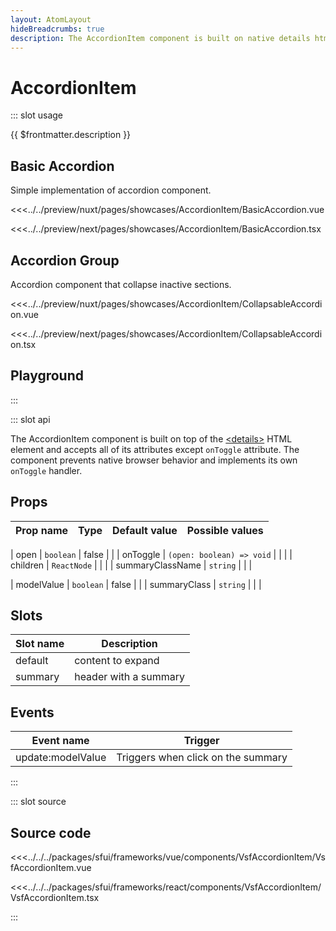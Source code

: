 ```yaml
---
layout: AtomLayout
hideBreadcrumbs: true
description: The AccordionItem component is built on native details html element. Click on a header expands the content below.
---
```


# AccordionItem

::: slot usage

{{ $frontmatter.description }}

## Basic Accordion

Simple implementation of accordion component.

<Showcase showcase-name="AccordionItem/BasicAccordion" style="min-height:400px">

<!-- vue -->
<<<../../preview/nuxt/pages/showcases/AccordionItem/BasicAccordion.vue
<!-- end vue -->
<!-- react -->
<<<../../preview/next/pages/showcases/AccordionItem/BasicAccordion.tsx
<!-- end react -->

</Showcase>

## Accordion Group

Accordion component that collapse inactive sections.

<Showcase showcase-name="AccordionItem/CollapsableAccordion" style="min-height:400px">

<!-- vue -->
<<<../../preview/nuxt/pages/showcases/AccordionItem/CollapsableAccordion.vue
<!-- end vue -->
<!-- react -->
<<<../../preview/next/pages/showcases/AccordionItem/CollapsableAccordion.tsx
<!-- end react -->

</Showcase>

## Playground

<Generate />

:::

::: slot api

The AccordionItem component is built on top of the [\<details>](https://developer.mozilla.org/en-US/docs/Web/HTML/Element/details) HTML element and accepts all of its attributes except `onToggle` attribute. The component prevents native browser behavior and implements its own `onToggle` handler.

## Props

| Prop name         | Type                      | Default value | Possible values |
| ----------------- | ------------------------- | ------------- | --------------- |
<!-- react -->
| open              | `boolean`                 | false         |                 |
| onToggle          | `(open: boolean) => void` |               |                 |
| children          | `ReactNode`               |               |                 |
| summaryClassName  | `string`                  |               |                 |
<!-- end react -->
<!-- vue -->
| modelValue        | `boolean`                 | false         |                 |
| summaryClass      | `string`                  |               |                 |
<!-- end vue -->

<!-- vue -->
## Slots

| Slot name | Description           |
| --------- | --------------------- |
| default   | content to expand     |
| summary   | header with a summary |

## Events

| Event name            | Trigger                            |
| --------------------- | ---------------------------------- |
| update:modelValue     | Triggers when click on the summary |
<!-- end vue -->

:::

::: slot source

## Source code

<!-- vue -->
<<<../../../packages/sfui/frameworks/vue/components/VsfAccordionItem/VsfAccordionItem.vue
<!-- end vue -->
<!-- react -->
<<<../../../packages/sfui/frameworks/react/components/VsfAccordionItem/VsfAccordionItem.tsx
<!-- end react -->

:::
